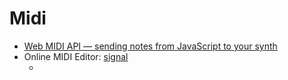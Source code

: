 Midi
====

* [Web MIDI API — sending notes from JavaScript to your synth](https://medium.com/@kulak/web-midi-api-sending-notes-from-javascript-to-your-synth-1dfee9c57645)
*  Online MIDI Editor: [signal ](https://github.com/ryohey/signal)
    * [](https://signal.vercel.app/)
